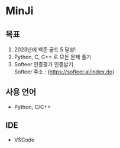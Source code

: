 # MinJi

## 목표 <br>
1. 2023년에 백준 골드 5 달성!
2. Python, C, C++ 로 모든 문제 풀기
3. Softeer 인증평가 인증받기 <br>
Softeer 주소 : (https://softeer.ai/index.do)
 
## 사용 언어
- Python, C/C++

## IDE
- VSCode
